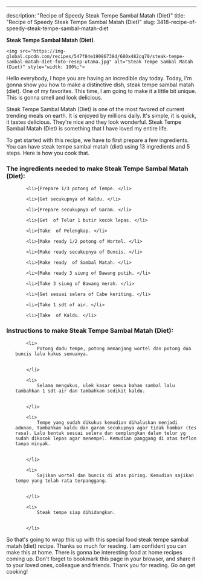 ---
description: "Recipe of Speedy Steak Tempe Sambal Matah (Diet)"
title: "Recipe of Speedy Steak Tempe Sambal Matah (Diet)"
slug: 3418-recipe-of-speedy-steak-tempe-sambal-matah-diet

<p>
	<strong>Steak Tempe Sambal Matah (Diet)</strong>. 
	
</p>
<p>
	
	<img src="https://img-global.cpcdn.com/recipes/547f84e19086738d/680x482cq70/steak-tempe-sambal-matah-diet-foto-resep-utama.jpg" alt="Steak Tempe Sambal Matah (Diet)" style="width: 100%;">
	
	
</p>
<p>
	Hello everybody, I hope you are having an incredible day today. Today, I'm gonna show you how to make a distinctive dish, steak tempe sambal matah (diet). One of my favorites. This time, I am going to make it a little bit unique. This is gonna smell and look delicious.
</p>
	
<p>
	Steak Tempe Sambal Matah (Diet) is one of the most favored of current trending meals on earth. It is enjoyed by millions daily. It's simple, it is quick, it tastes delicious. They're nice and they look wonderful. Steak Tempe Sambal Matah (Diet) is something that I have loved my entire life.
</p>
<p>
	
</p>

<p>
To get started with this recipe, we have to first prepare a few ingredients. You can have steak tempe sambal matah (diet) using 13 ingredients and 5 steps. Here is how you cook that.
</p>

<h3>The ingredients needed to make Steak Tempe Sambal Matah (Diet):</h3>

<ol>
	
		<li>{Prepare 1/3 potong of Tempe. </li>
	
		<li>{Get secukupnya of Kaldu. </li>
	
		<li>{Prepare secukupnya of Garam. </li>
	
		<li>{Get  of Telur 1 butir kocok lepas. </li>
	
		<li>{Take  of Pelengkap. </li>
	
		<li>{Make ready 1/2 potong of Wortel. </li>
	
		<li>{Make ready secukupnya of Buncis. </li>
	
		<li>{Make ready  of Sambal Matah. </li>
	
		<li>{Make ready 3 siung of Bawang putih. </li>
	
		<li>{Take 3 siung of Bawang merah. </li>
	
		<li>{Get sesuai selera of Cabe keriting. </li>
	
		<li>{Take 1 sdt of air. </li>
	
		<li>{Take  of Kaldu. </li>
	
</ol>
<p>
	
</p>

<h3>Instructions to make Steak Tempe Sambal Matah (Diet):</h3>

<ol>
	
		<li>
			Potong dadu tempe, potong memanjang wortel dan potong dua buncis lalu kukus semuanya.
			
			
		</li>
	
		<li>
			Selama mengukus, ulek kasar semua bahan sambal lalu tambahkan 1 sdt air dan tambahkan sedikit kaldu.
			
			
		</li>
	
		<li>
			Tempe yang sudah dikukus kemudian dihaluskan menjadi adonan, tambahkan kaldu dan garam secukupnya agar tidak hambar (tes rasa). Lalu bentuk sesuai selera dan cemplungkan dalam telur yg sudah dikocok lepas agar menempel. Kemudian panggang di atas teflon tanpa minyak.
			
			
		</li>
	
		<li>
			Sajikan wortel dan buncis di atas piring. Kemudian sajikan tempe yang telah rata terpanggang.
			
			
		</li>
	
		<li>
			Steak tempe siap dihidangkan.
			
			
		</li>
	
</ol>

<p>
	
</p>

<p>
	So that's going to wrap this up with this special food steak tempe sambal matah (diet) recipe. Thanks so much for reading. I am confident you can make this at home. There is gonna be interesting food at home recipes coming up. Don't forget to bookmark this page in your browser, and share it to your loved ones, colleague and friends. Thank you for reading. Go on get cooking!
</p>
